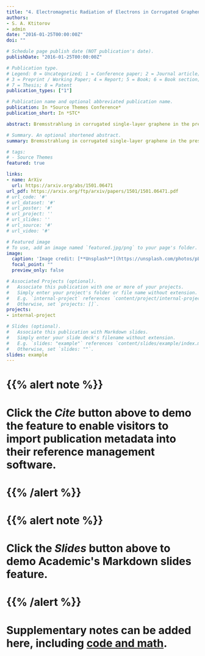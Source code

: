 ```yaml
---
title: "4. Electromagnetic Radiation of Electrons in Corrugated Graphene"
authors:
- S. A. Ktitorov
- admin
date: "2016-01-25T00:00:00Z"
doi: ""

# Schedule page publish date (NOT publication's date).
publishDate: "2016-01-25T00:00:00Z"

# Publication type.
# Legend: 0 = Uncategorized; 1 = Conference paper; 2 = Journal article;
# 3 = Preprint / Working Paper; 4 = Report; 5 = Book; 6 = Book section;
# 7 = Thesis; 8 = Patent
publication_types: ["1"]

# Publication name and optional abbreviated publication name.
publication: In *Source Themes Conference*
publication_short: In *STC*

abstract: Bremsstrahlung in corrugated single-layer graphene in the presence of a ballistic transport current is analyzed. Radiation of a similar nature is observed in undulators and wigglers. Regular and chaotic corrugations (ripples) are considered. It is shown that the quadratic relation between the Monge membrane function and the synthetic calibration field leads to the appearance of a central peak in the radiation spectral density. Possible formation mechanisms of single-layer graphene corrugation are proposed. In one case, the corrugation is considered as an incommensurate superstructure in a two-dimensional crystal, resulting from instability developing in the optical phonon subsystem with the formation of a periodic soliton train. Corrugation results from the interaction of subsystems. Another possible mechanism consists in instability of the membrane flat state due to strong fluctuations characteristic of two-dimensional systems.

# Summary. An optional shortened abstract.
summary: Bremsstrahlung in corrugated single-layer graphene in the presence of a ballistic transport current is analyzed.

# tags:
# - Source Themes
featured: true

links:
- name: ArXiv
  url: https://arxiv.org/abs/1501.06471
url_pdf: https://arxiv.org/ftp/arxiv/papers/1501/1501.06471.pdf
# url_code: '#'
# url_dataset: '#'
# url_poster: '#'
# url_project: ''
# url_slides: ''
# url_source: '#'
# url_video: '#'

# Featured image
# To use, add an image named `featured.jpg/png` to your page's folder. 
image:
  caption: 'Image credit: [**Unsplash**](https://unsplash.com/photos/pLCdAaMFLTE)'
  focal_point: ""
  preview_only: false

# Associated Projects (optional).
#   Associate this publication with one or more of your projects.
#   Simply enter your project's folder or file name without extension.
#   E.g. `internal-project` references `content/project/internal-project/index.md`.
#   Otherwise, set `projects: []`.
projects:
- internal-project

# Slides (optional).
#   Associate this publication with Markdown slides.
#   Simply enter your slide deck's filename without extension.
#   E.g. `slides: "example"` references `content/slides/example/index.md`.
#   Otherwise, set `slides: ""`.
slides: example
---
```


# {{% alert note %}}
# Click the *Cite* button above to demo the feature to enable visitors to import publication metadata into their reference management software.
# {{% /alert %}}

# {{% alert note %}}
# Click the *Slides* button above to demo Academic's Markdown slides feature.
# {{% /alert %}}

# Supplementary notes can be added here, including [code and math](https://sourcethemes.com/academic/docs/writing-markdown-latex/).

